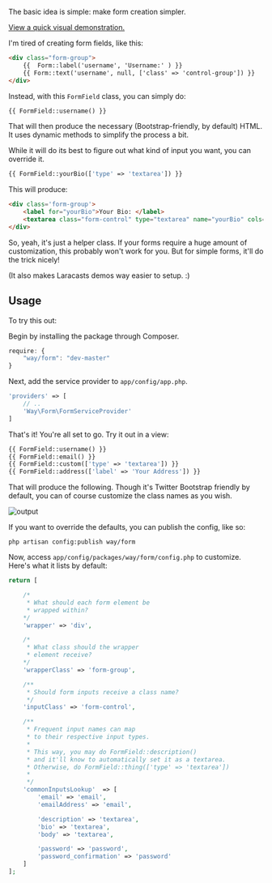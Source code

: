 The basic idea is simple: make form creation simpler.

[View a quick visual
demonstration.](https://dl.dropboxusercontent.com/u/774859/GitHub-Repos/formfield-sample.mp4)

I'm tired of creating form fields, like this:

```html
<div class="form-group">
    {{  Form::label('username', 'Username:' ) }}
    {{ Form::text('username', null, ['class' => 'control-group']) }}
</div>
```

Instead, with this `FormField` class, you can simply do:

```php
{{ FormField::username() }}
```

That will then produce the necessary (Bootstrap-friendly, by default) HTML. It uses dynamic methods to
simplify the process a bit.

While it will do its best to figure out what kind of input you want, you
can override it.

```php
{{ FormField::yourBio(['type' => 'textarea']) }}
```

This will produce:

```html
<div class='form-group'>
    <label for="yourBio">Your Bio: </label>
    <textarea class="form-control" type="textarea" name="yourBio" cols="50" rows="10" id="yourBio"></textarea>
</div>
```

So, yeah, it's just a helper class. If your forms require a huge amount
of customization, this probably won't work for you. But for simple
forms, it'll do the trick nicely!

(It also makes Laracasts demos way easier to setup. :)

## Usage

To try this out:

Begin by installing the package through Composer.

```js
require: {
    "way/form": "dev-master"
}
```

Next, add the service provider to `app/config/app.php`.

```php
'providers' => [
    // ..
    'Way\Form\FormServiceProvider'
]
```

That's it! You're all set to go. Try it out in a view:

```php
{{ FormField::username() }}
{{ FormField::email() }}
{{ FormField::custom(['type' => 'textarea']) }}
{{ FormField::address(['label' => 'Your Address']) }}
```

That will produce the following. Though it's Twitter Bootstrap friendly
by default, you can of course customize the class names as you wish.

![output](https://dl.dropboxusercontent.com/u/774859/GitHub-Repos/formfield-ss.png)

If you want to override the defaults, you can publish the config, like
so:

    php artisan config:publish way/form

Now, access `app/config/packages/way/form/config.php` to customize.
Here's what it lists by default:

```php
return [

    /*
     * What should each form element be
     * wrapped within?
    */
    'wrapper' => 'div',

    /*
     * What class should the wrapper
     * element receive?
    */
    'wrapperClass' => 'form-group',

    /**
     * Should form inputs receive a class name?
     */
    'inputClass' => 'form-control',

    /**
     * Frequent input names can map
     * to their respective input types.
     *
     * This way, you may do FormField::description()
     * and it'll know to automatically set it as a textarea.
     * Otherwise, do FormField::thing(['type' => 'textarea'])
     *
     */
    'commonInputsLookup'  => [
        'email' => 'email',
        'emailAddress' => 'email',

        'description' => 'textarea',
        'bio' => 'textarea',
        'body' => 'textarea',

        'password' => 'password',
        'password_confirmation' => 'password'
    ]
];
```
